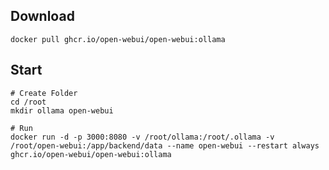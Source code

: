 ## Download
```shell
docker pull ghcr.io/open-webui/open-webui:ollama
```

## Start
```shell
# Create Folder
cd /root
mkdir ollama open-webui

# Run
docker run -d -p 3000:8080 -v /root/ollama:/root/.ollama -v /root/open-webui:/app/backend/data --name open-webui --restart always ghcr.io/open-webui/open-webui:ollama
```

